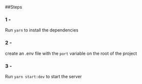 ##Steps
### 1 - 
Run `yarn` to install the dependencies
### 2 - 
create an .env file with the `port` variable on the root of the project
### 3 -
Run `yarn start:dev` to start the server
